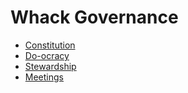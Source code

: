 # Whack Governance

- [Constitution](./constitution.md)
- [Do-ocracy](./do-ocracy.md)
- [Stewardship](./stewardship.md)
- [Meetings](./meetings.md)

